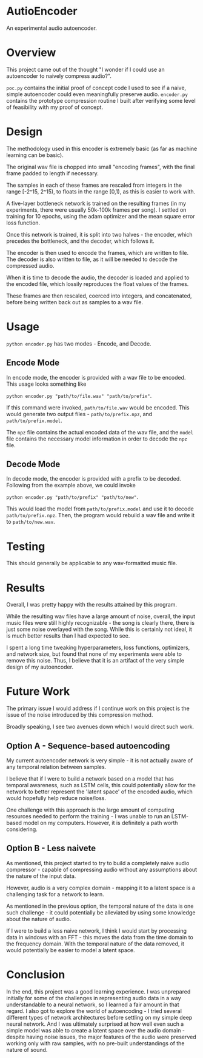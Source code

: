 # AutioEncoder
An experimental audio autoencoder.

# Overview
This project came out of the thought "I wonder if I could use an autoencoder to naively compress audio?".

`poc.py` contains the initial proof of concept code I used to see if a naive, simple autoencoder could even meaningfully preserve audio.
`encoder.py` contains the prototype compression routine I built after verifying some level of feasibility with my proof of concept.

# Design

The methodology used in this encoder is extremely basic (as far as machine learning can be basic).

The original wav file is chopped into small "encoding frames", with the final frame padded to length if necessary.

The samples in each of these frames are rescaled from integers in the range [-2^15, 2^15), to floats in the range [0,1), as this is easier to work with.

A five-layer bottleneck network is trained on the resulting frames (in my experiments, there were usually 50k-100k frames per song).
I settled on training for 10 epochs, using the adam optimizer and the mean square error loss function.

Once this network is trained, it is split into two halves - the encoder, which precedes the bottleneck, and the decoder, which follows it.

The encoder is then used to encode the frames, which are written to file. The decoder is also written to file, as it will be needed to decode the compressed audio.

When it is time to decode the audio, the decoder is loaded and applied to the encoded file, which lossily reproduces the float values of the frames.

These frames are then rescaled, coerced into integers, and concatenated, before being written back out as samples to a wav file.

# Usage
`python encoder.py` has two modes - Encode, and Decode.

## Encode Mode
In encode mode, the encoder is provided with a wav file to be encoded. This usage looks something like 

`python encoder.py "path/to/file.wav" "path/to/prefix"`.

If this command were invoked, `path/to/file.wav` would be encoded. This would generate two output files - `path/to/prefix.npz`, and `path/to/prefix.model`.

The `npz` file contains the actual encoded data of the wav file, and the `model` file contains the necessary model information in order to decode the `npz` file.

## Decode Mode
In decode mode, the encoder is provided with a prefix to be decoded. Following from the example above, we could invoke

`python encoder.py "path/to/prefix" "path/to/new"`.

This would load the model from `path/to/prefix.model` and use it to decode `path/to/prefix.npz`. Then, the program would rebuild a wav file and write it to `path/to/new.wav`.

# Testing

This should generally be applicable to any wav-formatted music file.

# Results

Overall, I was pretty happy with the results attained by this program.

While the resulting wav files have a large amount of noise, overall, the input music files were still highly recognizable - the song is clearly there, there is just some noise overlayed with the song. While this is certainly not ideal, it is much better results than I had expected to see.

I spent a long time tweaking hyperparameters, loss functions, optimizers, and network size, but found that none of my experiments were able to remove this noise. Thus, I believe that it is an artifact of the very simple design of my autoencoder.

# Future Work

The primary issue I would address if I continue work on this project is the issue of the noise introduced by this compression method.

Broadly speaking, I see two avenues down which I would direct such work.

## Option A - Sequence-based autoencoding

My current autoencoder network is very simple - it is not actually aware of any temporal relation between samples.

I believe that if I were to build a network based on a model that has temporal awareness, such as LSTM cells, this could potentially allow for the network to better represent the 'latent space' of the encoded audio, which would hopefully help reduce noise/loss.

One challenge with this approach is the large amount of computing resources needed to perform the training - I was unable to run an LSTM-based model on my computers. However, it is definitely a path worth considering.

## Option B - Less naivete

As mentioned, this project started to try to build a completely naive audio compressor - capable of compressing audio without any assumptions about the nature of the input data.

However, audio is a very complex domain - mapping it to a latent space is a challenging task for a network to learn.

As mentioned in the previous option, the temporal nature of the data is one such challenge - it could potentially be alleviated by using some knowledge about the nature of audio.

If I were to build a less naive network, I think I would start by processing data in windows with an FFT - this moves the data from the time domain to the frequency domain. With the temporal nature of the data removed, it would potentially be easier to model a latent space.

# Conclusion

In the end, this project was a good learning experience. I was unprepared initially for some of the challenges in representing audio data in a way understandable to a neural network, so I learned a fair amount in that regard. I also got to explore the world of autoencoding - I tried several different types of network architectures before settling on my simple deep neural network. And I was ultimately surprised at how well even such a simple model was able to create a latent space over the audio domain - despite having noise issues, the major features of the audio were preserved working only with raw samples, with no pre-built understandings of the nature of sound.
